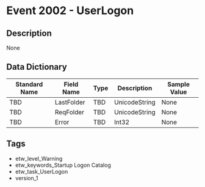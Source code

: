 # Event 2002 - UserLogon

## Description
None

## Data Dictionary
|Standard Name|Field Name|Type|Description|Sample Value|
|---|---|---|---|---|
|TBD|LastFolder|TBD|UnicodeString|None|None|
|TBD|ReqFolder|TBD|UnicodeString|None|None|
|TBD|Error|TBD|Int32|None|None|

## Tags
* etw_level_Warning
* etw_keywords_Startup Logon Catalog
* etw_task_UserLogon
* version_1